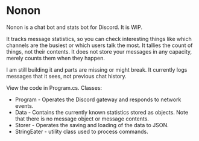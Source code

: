 # Nonon
Nonon is a chat bot and stats bot for Discord. It is WIP.

It tracks message statistics, so you can check interesting things like which channels are the busiest or which users talk the most. It tallies the count of things, not their contents. It does not store your messages in any capacity, merely counts them when they happen.

I am still building it and parts are missing or might break. It currently logs messages that it sees, not previous chat history.

View the code in Program.cs.
Classes: 
- Program - Operates the Discord gateway and responds to network events.
- Data - Contains the currently known statistics stored as objects. Note that there is no message object or message contents.
- Storer - Operates the saving and loading of the data to JSON.
- StringEater - utility class used to process commands.

